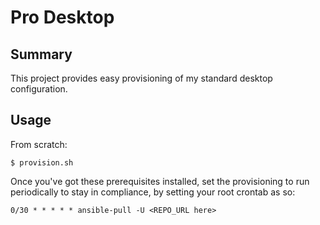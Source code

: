 # Pro Desktop

## Summary

This project provides easy provisioning of my standard desktop configuration.

## Usage

From scratch:

```
$ provision.sh
```

Once you've got these prerequisites installed, set the provisioning to run
periodically to stay in compliance, by setting your root crontab as so:

```
0/30 * * * * * ansible-pull -U <REPO_URL here>
```

